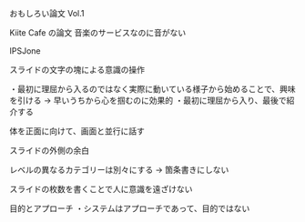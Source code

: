 おもしろい論文 Vol.1

Kiite Cafe の論文
音楽のサービスなのに音がない

IPSJone

スライドの文字の塊による意識の操作

・最初に理屈から入るのではなく実際に動いている様子から始めることで、興味を引ける
→ 早いうちから心を掴むのに効果的
・最初に理屈から入り、最後で紹介する

体を正面に向けて、画面と並行に話す

スライドの外側の余白

レベルの異なるカテゴリーは別々にする
→ 箇条書きにしない

スライドの枚数を書くことで人に意識を遠ざけない

目的とアプローチ
・システムはアプローチであって、目的ではない
